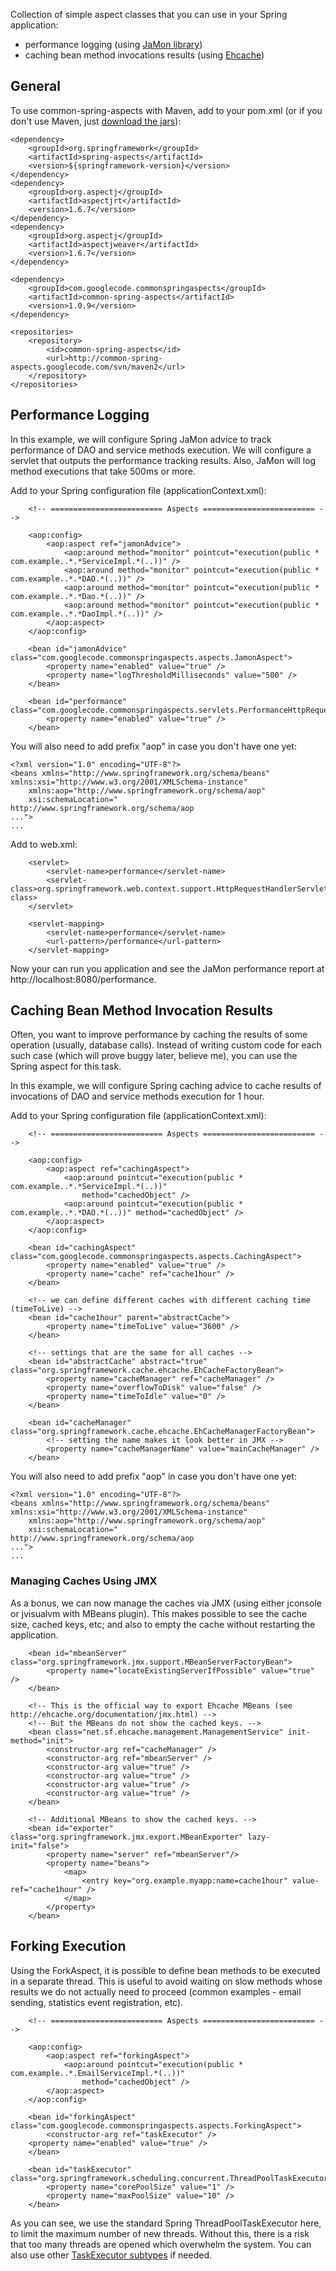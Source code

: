 

Collection of simple aspect classes that you can use in your Spring application:

  * performance logging (using [JaMon library](http://jamonapi.sourceforge.net/))
  * caching bean method invocations results (using [Ehcache](http://ehcache.org/))


## General ##

To use common-spring-aspects with Maven, add to your pom.xml (or if you don't use Maven, just [download the jars](http://common-spring-aspects.googlecode.com/svn/maven2/com/googlecode/commonspringaspects/common-spring-aspects/)):

```
<dependency>
    <groupId>org.springframework</groupId>
    <artifactId>spring-aspects</artifactId>
    <version>${springframework-version}</version>
</dependency>
<dependency>
    <groupId>org.aspectj</groupId>
    <artifactId>aspectjrt</artifactId>
    <version>1.6.7</version>
</dependency>
<dependency>
    <groupId>org.aspectj</groupId>
    <artifactId>aspectjweaver</artifactId>
    <version>1.6.7</version>
</dependency>

<dependency>
    <groupId>com.googlecode.commonspringaspects</groupId>
    <artifactId>common-spring-aspects</artifactId>
    <version>1.0.9</version>
</dependency>

<repositories>
    <repository>
        <id>common-spring-aspects</id>
        <url>http://common-spring-aspects.googlecode.com/svn/maven2</url>
    </repository>
</repositories>
```

## Performance Logging ##

In this example, we will configure Spring JaMon advice to track performance of DAO and service methods execution. We will configure a servlet that outputs the performance tracking results. Also, JaMon will log method executions that take 500ms or more.

Add to your Spring configuration file (applicationContext.xml):

```
    <!-- ========================= Aspects ========================= -->

    <aop:config>
        <aop:aspect ref="jamonAdvice">
            <aop:around method="monitor" pointcut="execution(public * com.example..*.*ServiceImpl.*(..))" />
            <aop:around method="monitor" pointcut="execution(public * com.example..*.*DAO.*(..))" />
            <aop:around method="monitor" pointcut="execution(public * com.example..*.*Dao.*(..))" />
            <aop:around method="monitor" pointcut="execution(public * com.example..*.*DaoImpl.*(..))" />
        </aop:aspect>
    </aop:config>

    <bean id="jamonAdvice" class="com.googlecode.commonspringaspects.aspects.JamonAspect">
        <property name="enabled" value="true" />
        <property name="logThresholdMilliseconds" value="500" />
    </bean>

    <bean id="performance" class="com.googlecode.commonspringaspects.servlets.PerformanceHttpRequestHandler">
        <property name="enabled" value="true" />
    </bean>
```

You will also need to add prefix "aop" in case you don't have one yet:
```
<?xml version="1.0" encoding="UTF-8"?>
<beans xmlns="http://www.springframework.org/schema/beans" xmlns:xsi="http://www.w3.org/2001/XMLSchema-instance"
    xmlns:aop="http://www.springframework.org/schema/aop"
    xsi:schemaLocation="
http://www.springframework.org/schema/aop 
...">
...
```

Add to web.xml:

```
    <servlet>
        <servlet-name>performance</servlet-name>
        <servlet-class>org.springframework.web.context.support.HttpRequestHandlerServlet</servlet-class>
    </servlet>

    <servlet-mapping>
        <servlet-name>performance</servlet-name>
        <url-pattern>/performance</url-pattern>
    </servlet-mapping>
```

Now your can run you application and see the JaMon performance report at http://localhost:8080/performance.


## Caching Bean Method Invocation Results ##

Often, you want to improve performance by caching the results of some operation (usually, database calls). Instead of writing custom code for each such case (which will prove buggy later, believe me), you can use the Spring aspect for this task.

In this example, we will configure Spring caching advice to cache results of invocations of DAO and service methods execution for 1 hour.

Add to your Spring configuration file (applicationContext.xml):

```
    <!-- ========================= Aspects ========================= -->

    <aop:config>
        <aop:aspect ref="cachingAspect">
            <aop:around pointcut="execution(public * com.example..*.*ServiceImpl.*(..))"
                method="cachedObject" />
            <aop:around pointcut="execution(public * com.example..*.*DAO.*(..))" method="cachedObject" />
        </aop:aspect>
    </aop:config>

    <bean id="cachingAspect" class="com.googlecode.commonspringaspects.aspects.CachingAspect">
        <property name="enabled" value="true" />
        <property name="cache" ref="cache1hour" />
    </bean>

    <!-- we can define different caches with different caching time (timeToLive) -->
    <bean id="cache1hour" parent="abstractCache">
        <property name="timeToLive" value="3600" />
    </bean>

    <!-- settings that are the same for all caches -->
    <bean id="abstractCache" abstract="true" class="org.springframework.cache.ehcache.EhCacheFactoryBean">
        <property name="cacheManager" ref="cacheManager" />
        <property name="overflowToDisk" value="false" />
        <property name="timeToIdle" value="0" />
    </bean>

    <bean id="cacheManager" class="org.springframework.cache.ehcache.EhCacheManagerFactoryBean">
        <!-- setting the name makes it look better in JMX -->
        <property name="cacheManagerName" value="mainCacheManager" />
    </bean>
```

You will also need to add prefix "aop" in case you don't have one yet:
```
<?xml version="1.0" encoding="UTF-8"?>
<beans xmlns="http://www.springframework.org/schema/beans" xmlns:xsi="http://www.w3.org/2001/XMLSchema-instance"
    xmlns:aop="http://www.springframework.org/schema/aop"
    xsi:schemaLocation="
http://www.springframework.org/schema/aop 
...">
...
```

### Managing Caches Using JMX ###

As a bonus, we can now manage the caches via JMX (using either jconsole or jvisualvm with MBeans plugin).
This makes possible to see the cache size, cached keys, etc; and also to empty the cache without restarting the application.

```
    <bean id="mbeanServer" class="org.springframework.jmx.support.MBeanServerFactoryBean">
        <property name="locateExistingServerIfPossible" value="true" />
    </bean>

    <!-- This is the official way to export Ehcache MBeans (see http://ehcache.org/documentation/jmx.html) -->
    <!-- But the MBeans do not show the cached keys. -->
    <bean class="net.sf.ehcache.management.ManagementService" init-method="init">
        <constructor-arg ref="cacheManager" />
        <constructor-arg ref="mbeanServer" />
        <constructor-arg value="true" />
        <constructor-arg value="true" />
        <constructor-arg value="true" />
        <constructor-arg value="true" />
    </bean>

    <!-- Additional MBeans to show the cached keys. -->
    <bean id="exporter" class="org.springframework.jmx.export.MBeanExporter" lazy-init="false">
        <property name="server" ref="mbeanServer"/>
        <property name="beans">
            <map>
                <entry key="org.example.myapp:name=cache1hour" value-ref="cache1hour" />
            </map>
        </property>
    </bean>
```

## Forking Execution ##

Using the ForkAspect, it is possible to define bean methods to be executed in a separate thread. This is useful to avoid waiting on slow methods whose results we do not actually need to proceed (common examples - email sending, statistics event registration, etc).

```
    <!-- ========================= Aspects ========================= -->

    <aop:config>
        <aop:aspect ref="forkingAspect">
            <aop:around pointcut="execution(public * com.example..*.EmailServiceImpl.*(..))"
                method="cachedObject" />
        </aop:aspect>
    </aop:config>

    <bean id="forkingAspect" class="com.googlecode.commonspringaspects.aspects.ForkingAspect">
        <constructor-arg ref="taskExecutor" />
	<property name="enabled" value="true" />
    </bean>

    <bean id="taskExecutor" class="org.springframework.scheduling.concurrent.ThreadPoolTaskExecutor">
        <property name="corePoolSize" value="1" />
        <property name="maxPoolSize" value="10" />
    </bean>
```

As you can see, we use the standard Spring ThreadPoolTaskExecutor here, to limit the maximum number of new threads. Without this, there is a risk that too many threads are opened which overwhelm the system. You can also use other [TaskExecutor subtypes](http://static.springsource.org/spring/docs/3.0.x/spring-framework-reference/html/scheduling.html#scheduling-task-executor-types) if needed.